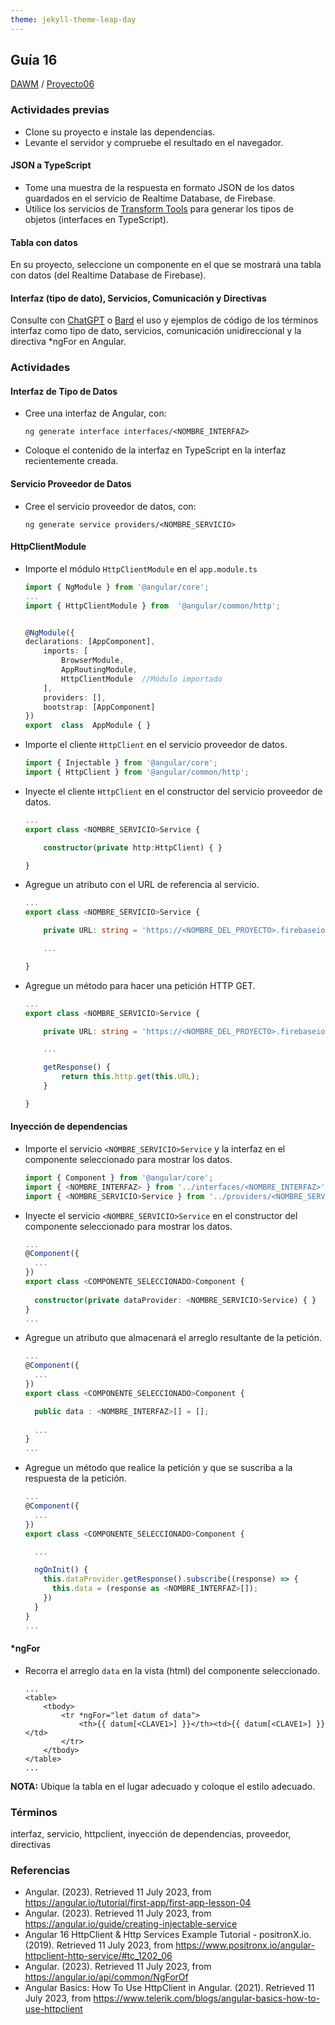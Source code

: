 ```yaml
---
theme: jekyll-theme-leap-day
---
```


## Guía 16

[DAWM](/DAWM/) / [Proyecto06](/DAWM/proyectos/2023/proyecto06)

### Actividades previas

* Clone su proyecto e instale las dependencias.
* Levante el servidor y compruebe el resultado en el navegador.

#### JSON a TypeScript

* Tome una muestra de la respuesta en formato JSON de los datos guardados en el servicio de Realtime Database, de Firebase.
* Utilice los servicios de [Transform Tools](https://transform.tools/json-to-typescript) para generar los tipos de objetos (interfaces en TypeScript).

#### Tabla con datos

En su proyecto, seleccione un componente en el que se mostrará una tabla con datos (del Realtime Database de Firebase).

#### Interfaz (tipo de dato), Servicios, Comunicación y Directivas

Consulte con [ChatGPT](https://chat.openai.com/) o [Bard](https://bard.google.com/) el uso y ejemplos de código de los términos interfaz como tipo de dato, servicios, comunicación unidireccional y la directiva \*ngFor en Angular.

### Actividades

#### Interfaz de Tipo de Datos

* Cree una interfaz de Angular, con:

	```
	ng generate interface interfaces/<NOMBRE_INTERFAZ>
	```

* Coloque el contenido de la interfaz en TypeScript en la interfaz recientemente creada. 

#### Servicio Proveedor de Datos

* Cree el servicio proveedor de datos, con:

	```
	ng generate service providers/<NOMBRE_SERVICIO>
	```

#### HttpClientModule

* Importe el módulo `HttpClientModule` en el `app.module.ts` 
	
	```typescript
	import { NgModule } from '@angular/core';
	...
	import { HttpClientModule } from  '@angular/common/http';


	@NgModule({
	declarations: [AppComponent],
		imports: [
			BrowserModule,
    		AppRoutingModule,
			HttpClientModule  //Módulo importado
		],
		providers: [],
		bootstrap: [AppComponent]
	})
	export  class  AppModule { }
	```

* Importe el cliente `HttpClient` en el servicio proveedor de datos.

	```typescript
	import { Injectable } from '@angular/core';
	import { HttpClient } from '@angular/common/http';
	```

* Inyecte el cliente `HttpClient` en el constructor del servicio proveedor de datos.

	```typescript
	...
	export class <NOMBRE_SERVICIO>Service {

		constructor(private http:HttpClient) { }

	}
	```

* Agregue un atributo con el URL de referencia al servicio.

	```typescript
	...
	export class <NOMBRE_SERVICIO>Service {

		private URL: string = 'https://<NOMBRE_DEL_PROYECTO>.firebaseio.com/collection.json';

		...

	}
	```

* Agregue un método para hacer una petición HTTP GET. 

	```typescript
	...
	export class <NOMBRE_SERVICIO>Service {

		private URL: string = 'https://<NOMBRE_DEL_PROYECTO>.firebaseio.com/collection.json';

		...

		getResponse() {
			return this.http.get(this.URL);
		}

	}
	```


#### Inyección de dependencias

* Importe el servicio `<NOMBRE_SERVICIO>Service` y la interfaz en el componente seleccionado para mostrar los datos.

	```typescript
	import { Component } from '@angular/core';
	import { <NOMBRE_INTERFAZ> } from '../interfaces/<NOMBRE_INTERFAZ>';
	import { <NOMBRE_SERVICIO>Service } from '../providers/<NOMBRE_SERVICIO>.service';
	```

* Inyecte el servicio `<NOMBRE_SERVICIO>Service` en el constructor del componente seleccionado para mostrar los datos.

	```typescript
	...
	@Component({
	  ...
	})
	export class <COMPONENTE_SELECCIONADO>Component {
	  
	  constructor(private dataProvider: <NOMBRE_SERVICIO>Service) { }
	}
	...
	```

* Agregue un atributo que almacenará el arreglo resultante de la petición.


	```typescript
	...
	@Component({
	  ...
	})
	export class <COMPONENTE_SELECCIONADO>Component {

	  public data : <NOMBRE_INTERFAZ>[] = [];
	  
	  ...
	}
	...
	```

* Agregue un método que realice la petición y que se suscriba a la respuesta de la petición.

	```typescript
	...
	@Component({
	  ...
	})
	export class <COMPONENTE_SELECCIONADO>Component {

	  ...

	  ngOnInit() {
	    this.dataProvider.getResponse().subscribe((response) => { 
	      this.data = (response as <NOMBRE_INTERFAZ>[]); 
	    })
	  }
	}
	...
	```

#### \*ngFor

* Recorra el arreglo `data` en la vista (html) del componente seleccionado.

	```
	...
	<table>
        <tbody>
            <tr *ngFor="let datum of data">
                <th>{{ datum[<CLAVE1>] }}</th><td>{{ datum[<CLAVE1>] }}</td>
            </tr>
        </tbody>
    </table>
    ...
	```

**NOTA:** Ubique la tabla en el lugar adecuado y coloque el estilo adecuado.

### Términos

interfaz, servicio, httpclient, inyección de dependencias, proveedor, directivas

### Referencias

* Angular. (2023). Retrieved 11 July 2023, from https://angular.io/tutorial/first-app/first-app-lesson-04
* Angular. (2023). Retrieved 11 July 2023, from https://angular.io/guide/creating-injectable-service
* Angular 16 HttpClient & Http Services Example Tutorial - positronX.io. (2019). Retrieved 11 July 2023, from https://www.positronx.io/angular-httpclient-http-service/#tc_1202_06
* Angular. (2023). Retrieved 11 July 2023, from https://angular.io/api/common/NgForOf
* Angular Basics: How To Use HttpClient in Angular. (2021). Retrieved 11 July 2023, from https://www.telerik.com/blogs/angular-basics-how-to-use-httpclient
